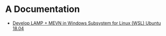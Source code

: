 # A Documentation
* [Develop LAMP + MEVN in Windows Subsystem for Linux (WSL) Ubuntu 18.04](deployment/lamp_mlvn_wsl_ubuntu.md)
  